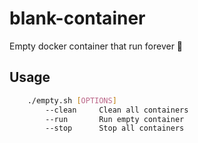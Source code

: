 # blank-container
Empty docker container that run forever 🧩

## Usage
```bash
    ./empty.sh [OPTIONS]
        --clean     Clean all containers
        --run       Run empty container
        --stop      Stop all containers
```